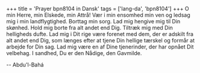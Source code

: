 +++
title = 'Prayer bpn8104 in Dansk'
tags = ['lang-da', 'bpn8104']
+++
O min Herre, min Elskede, min Attrå! Vær i min ensomhed min ven og ledsag mig i min landflygtighed. Borttag min sorg. Lad mig hengive mig til Din skønhed. Hold mig borte fra alt andet end Dig. Tiltræk mig med Din helligheds dufte. Lad mig i Dit rige være forenet med dem, der er adskilt fra alt andet end Dig, som længes efter at tjene Din hellige tærskel og formår at arbejde for Din sag. Lad mig være en af Dine tjenerinder, der har opnået Dit velbehag. I sandhed, Du er den Nådige, den Gavmilde.

-- Abdu'l-Bahá
